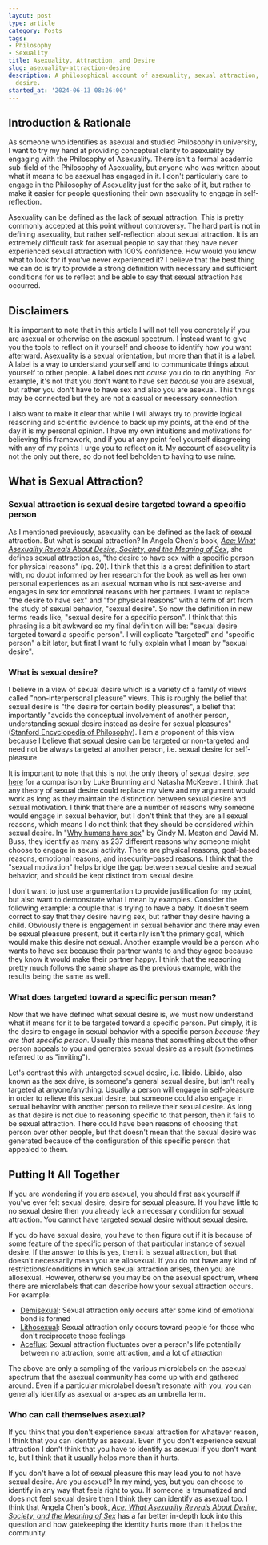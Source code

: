 ```yaml
---
layout: post
type: article
category: Posts
tags:
- Philosophy
- Sexuality
title: Asexuality, Attraction, and Desire
slug: asexuality-attraction-desire
description: A philosophical account of asexuality, sexual attraction, and sexual
  desire.
started_at: '2024-06-13 08:26:00'
---
```


<span style="display: none">
  Google Search Terms:
    am i asexual
    am i demisexual
    how to tell if im asexual
    how to tell if im demisexual
    what is asexuality
    what is demisexuality
</span>

## Introduction & Rationale

As someone who identifies as asexual and studied Philosophy in university, I want to try my hand at providing conceptual clarity to asexuality by engaging with the Philosophy of Asexuality. There isn't a formal academic sub-field of the Philosophy of Asexuality, but anyone who was written about what it means to be asexual has engaged in it. I don't particularly care to engage in the Philosophy of Asexuality just for the sake of it, but rather to make it easier for people questioning their own asexuality to engage in self-reflection.

Asexuality can be defined as the lack of sexual attraction. This is pretty commonly accepted at this point without controversy. The hard part is not in defining asexuality, but rather self-reflection about sexual attraction. It is an extremely difficult task for asexual people to say that they have never experienced sexual attraction with 100% confidence. How would you know what to look for if you've never experienced it? I believe that the best thing we can do is try to provide a strong definition with necessary and sufficient conditions for us to reflect and be able to say that sexual attraction has occurred.

## Disclaimers

It is important to note that in this article I will not tell you concretely if you are asexual or otherwise on the asexual spectrum. I instead want to give you the tools to reflect on it yourself and choose to identify how you want afterward. Asexuality is a sexual orientation, but more than that it is a label. A label is a way to understand yourself and to communicate things about yourself to other people. A label does not *cause* you do to do anything. For example, it's not that you don't want to have sex *because* you are asexual, but rather you don't have to have sex and also you are asexual. This things may be connected but they are not a casual or necessary connection.

I also want to make it clear that while I will always try to provide logical reasoning and scientific evidence to back up my points, at the end of the day it is my personal opinion. I have my own intuitions and motivations for believing this framework, and if you at any point feel yourself disagreeing with any of my points I urge you to reflect on it. My account of asexuality is not the only out there, so do not feel beholden to having to use mine.

## What is Sexual Attraction?

### Sexual attraction is sexual desire targeted toward a specific person

As I mentioned previously, asexuality can be defined as the lack of sexual attraction. But what is sexual attraction? In Angela Chen's book, *[Ace: What Asexuality Reveals About Desire, Society, and the Meaning of Sex](https://www.goodreads.com/book/show/52128695-ace)*, she defines sexual attraction as, "the desire to have sex with a specific person for physical reasons" (pg. 20). I think that this is a great definition to start with, no doubt informed by her research for the book as well as her own personal experiences as an asexual woman who is not sex-averse and engages in sex for emotional reasons with her partners. I want to replace "the desire to have sex" and "for physical reasons" with a term of art from the study of sexual behavior, "sexual desire". So now the definition in new terms reads like, "sexual desire for a specific person". I think that this phrasing is a bit awkward so my final definition will be: "sexual desire targeted toward a specific person". I will explicate "targeted" and "specific person" a bit later, but first I want to fully explain what I mean by "sexual desire".

### What is sexual desire?

I believe in a view of sexual desire which is a variety of a family of views called "non-interpersonal pleasure" views. This is roughly the belief that sexual desire is "the desire for certain bodily pleasures", a belief that importantly "avoids the conceptual involvement of another person, understanding sexual desire instead as desire for sexual pleasures" ([Stanford Encyclopedia of Philosophy](https://plato.stanford.edu/entries/sex-sexuality/#SexuDesi)). I am a proponent of this view because I believe that sexual desire can be targeted or non-targeted and need not be always targeted at another person, i.e. sexual desire for self-pleasure.

It is important to note that this is not the only theory of sexual desire, see [here](https://onlinelibrary.wiley.com/doi/full/10.1111/japp.12472#japp12472-sec-0003-title) for a comparison by Luke Brunning and Natasha McKeever. I think that any theory of sexual desire could replace my view and my argument would work as long as they maintain the distinction between sexual desire and sexual motivation. I think that there are a number of reasons why someone would engage in sexual behavior, but I don't think that they are all sexual reasons, which means I do not think that they should be considered within sexual desire. In "[Why humans have sex](https://pubmed.ncbi.nlm.nih.gov/17610060/)" by Cindy M. Meston and David M. Buss, they identify as many as 237 different reasons why someone might choose to engage in sexual activity. There are physical reasons, goal-based reasons, emotional reasons, and insecurity-based reasons. I think that the "sexual motivation" helps bridge the gap between sexual desire and sexual behavior, and should be kept distinct from sexual desire.

I don't want to just use argumentation to provide justification for my point, but also want to demonstrate what I mean by examples. Consider the following example: a couple that is trying to have a baby. It doesn't seem correct to say that they desire having sex, but rather they desire having a child. Obviously there is engagement in sexual behavior and there may even be sexual pleasure present, but it certainly isn't the primary goal, which would make this desire not sexual. Another example would be a person who wants to have sex because their partner wants to and they agree because they know it would make their partner happy. I think that the reasoning pretty much follows the same shape as the previous example, with the results being the same as well.

### What does targeted toward a specific person mean?

Now that we have defined what sexual desire is, we must now understand what it means for it to be targeted toward a specific person. Put simply, it is the desire to engage in sexual behavior with a specific person *because they are that specific person*. Usually this means that something about the other person appeals to you and generates sexual desire as a result (sometimes referred to as "inviting").

Let's contrast this with untargeted sexual desire, i.e. libido. Libido, also known as the sex drive, is someone's general sexual desire, but isn't really targeted at anyone/anything. Usually a person will engage in self-pleasure in order to relieve this sexual desire, but someone could also engage in sexual behavior with another person to relieve their sexual desire. As long as that desire is not due to reasoning specific to that person, then it fails to be sexual attraction. There could have been reasons of choosing that person over other people, but that doesn't mean that the sexual desire was generated because of the configuration of this specific person that appealed to them.

## Putting It All Together

If you are wondering if you are asexual, you should first ask yourself if you've ever felt sexual desire, desire for sexual pleasure. If you have little to no sexual desire then you already lack a necessary condition for sexual attraction. You cannot have targeted sexual desire without sexual desire.

If you do have sexual desire, you have to then figure out if it is because of some feature of the specific person of that particular instance of sexual desire. If the answer to this is yes, then it is sexual attraction, but that doesn't necessarily mean you are allosexual. If you do not have any kind of restrictions/conditions in which sexual attraction arises, then you are allosexual. However, otherwise you may be on the asexual spectrum, where there are microlabels that can describe how your sexual attraction occurs. For example:
* [Demisexual](https://lgbtqia.fandom.com/wiki/Demisexual): Sexual attraction only occurs after some kind of emotional bond is formed
* [Lithosexual](https://lgbtqia.fandom.com/wiki/Asexual_spectrum#Lithosexual): Sexual attraction only occurs toward people for those who don't reciprocate those feelings
* [Aceflux](https://lgbtqia.fandom.com/wiki/Asexual_spectrum#Aceflux): Sexual attraction fluctuates over a person's life potentially between no attraction, some attraction, and a lot of attraction

The above are only a sampling of the various microlabels on the asexual spectrum that the asexual community has come up with and gathered around. Even if a particular microlabel doesn't resonate with you, you can generally identify as asexual or a-spec as an umbrella term.

### Who can call themselves asexual?

If you think that you don't experience sexual attraction for whatever reason, I think that you can identify as asexual. Even if you don't experience sexual attraction I don't think that you have to identify as asexual if you don't want to, but I think that it usually helps more than it hurts.

If you don't have a lot of sexual pleasure this may lead you to not have sexual desire. Are you asexual? In my mind, yes, but you can choose to identify in any way that feels right to you. If someone is traumatized and does not feel sexual desire then I think they can identify as asexual too. I think that Angela Chen's book, *[Ace: What Asexuality Reveals About Desire, Society, and the Meaning of Sex](https://www.goodreads.com/book/show/52128695-ace)* has a far better in-depth look into this question and how gatekeeping the identity hurts more than it helps the community.